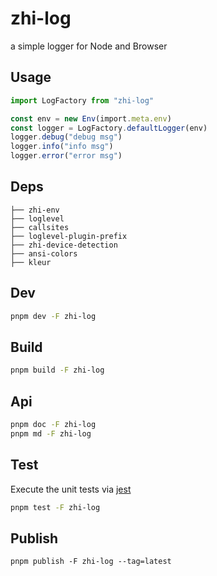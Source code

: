 # zhi-log

a simple logger for Node and Browser

## Usage

```ts
import LogFactory from "zhi-log"

const env = new Env(import.meta.env)
const logger = LogFactory.defaultLogger(env)
logger.debug("debug msg")
logger.info("info msg")
logger.error("error msg")
```

## Deps

```
├── zhi-env
├── loglevel
├── callsites
├── loglevel-plugin-prefix
├── zhi-device-detection
├── ansi-colors
├── kleur
```

## Dev

```bash
pnpm dev -F zhi-log
```

## Build

```bash
pnpm build -F zhi-log
```

## Api

```bash
pnpm doc -F zhi-log
pnpm md -F zhi-log
```

## Test

Execute the unit tests via [jest](https://jestjs.io/docs/getting-started#via-ts-jest)

```bash
pnpm test -F zhi-log
```

## Publish

```
pnpm publish -F zhi-log --tag=latest
```